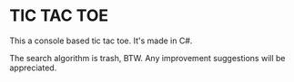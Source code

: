 # TIC TAC TOE

This a console based tic tac toe. It's made in C#.

The search algorithm is trash, BTW. Any improvement suggestions will be appreciated.
